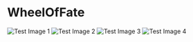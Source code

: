 # WheelOfFate
![Test Image 1](https://github.com/DragosRomaniuc/WheelOfFate/blob/master/frontend/src/assets/images/first.png)
![Test Image 2](https://github.com/DragosRomaniuc/WheelOfFate/blob/master/frontend/src/assets/images/second.png)
![Test Image 3](https://github.com/DragosRomaniuc/WheelOfFate/blob/master/frontend/src/assets/images/third.png)
![Test Image 4](https://github.com/DragosRomaniuc/WheelOfFate/blob/master/frontend/src/assets/images/screenshot4.png)
